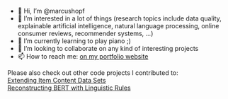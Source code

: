 - 👋 Hi, I’m @marcushopf
- 👀 I’m interested in a lot of things (research topics include data quality, explainable artificial intelligence, natural language processing, online consumer reviews, recommender systems, ...)
- 🌱 I’m currently learning to play piano ;)
- 💞️ I’m looking to collaborate on any kind of interesting projects
- 📫 How to reach me: <a href="http://marcushopf.weebly.com">on my portfolio website</a>

Please also check out other code projects I contributed to:<br>
<a href="https://github.com/ProcedureCompleteness/ExtendingItemContentDataSets">Extending Item Content Data Sets</a><br>
<a href="https://github.com/BertRules/Reconstructing_BERT_with_linguistic_rules">Reconstructing BERT with Linguistic Rules</a><br>
